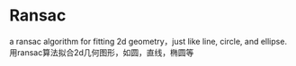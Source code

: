 # Ransac
a ransac algorithm for fitting 2d geometry，just like line, circle, and ellipse.</br>
用ransac算法拟合2d几何图形，如圆，直线，椭圆等
